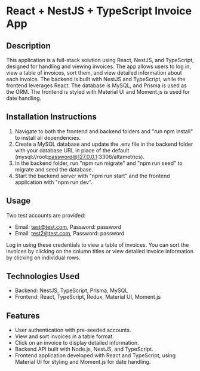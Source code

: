 # React + NestJS + TypeScript Invoice App

## Description

This application is a full-stack solution using React, NestJS, and TypeScript, designed for handling and viewing invoices. The app allows users to log in, view a table of invoices, sort them, and view detailed information about each invoice. The backend is built with NestJS and TypeScript, while the frontend leverages React. The database is MySQL, and Prisma is used as the ORM. The frontend is styled with Material UI and Moment.js is used for date handling.

## Installation Instructions

1. Navigate to both the frontend and backend folders and "run npm install" to install all dependencies.
2. Create a MySQL database and update the .env file in the backend folder with your database URL in place of the default (mysql://root:password@127.0.0.1:3306/altametrics).
3. In the backend folder, run "npm run migrate" and "npm run seed" to migrate and seed the database.
4. Start the backend server with "npm run start" and the frontend application with "npm run dev".

## Usage

Two test accounts are provided:

- Email: test@test.com, Password: password
- Email: test2@test.com, Password: password

Log in using these credentials to view a table of invoices. You can sort the invoices by clicking on the column titles or view detailed invoice information by clicking on individual rows.

## Technologies Used

- Backend: NestJS, TypeScript, Prisma, MySQL
- Frontend: React, TypeScript, Redux, Material UI, Moment.js

## Features

- User authentication with pre-seeded accounts.
- View and sort invoices in a table format.
- Click on an invoice to display detailed information.
- Backend API built with Node.js, NestJS, and TypeScript.
- Frontend application developed with React and TypeScript, using Material UI for styling and Moment.js for date handling.
